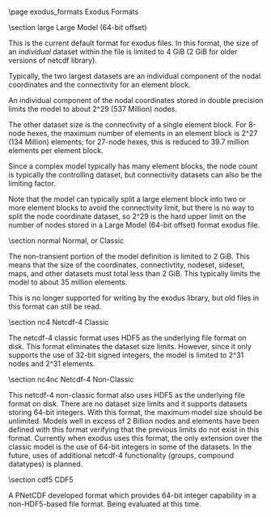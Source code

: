 \page exodus_formats Exodus Formats

\section large Large Model (64-bit offset)

This is the current default format for exodus files.  In this format,
the size of an *individual* dataset within the file is limited
to 4 GiB (2 GiB for older versions of netcdf library).

Typically, the two largest datasets are an individual component of the
nodal coordinates and the connectivity for an element block.

An individual component of the nodal coordinates stored in double
precision limits the model to about 2^29 (537 Million) nodes.

The other dataset size is the connectivity of a single element
block. For 8-node hexes, the maximum number of elements in an element
block is 2^27 (134 Million) elements; for 27-node hexes, this is
reduced to 39.7 million elements per element block.

Since a complex model typically has many element blocks, the
node count is typically the controlling dataset, but
connectivity datasets can also be the limiting factor.

Note that the model can typically split a large element block
into two or more element blocks to avoid the connectivity
limit, but there is no way to split the node coordinate
dataset, so 2^29 is the hard upper limit on the number of
nodes stored in a Large Model (64-bit offset) format exodus
file.

\section normal Normal, or Classic

The non-transient portion of the model definition is limited to 2 GiB.
This means that the size of the coordinates, connectivtity, nodeset,
sideset, maps, and other datasets must total less than 2 GiB.  This
typically limits the model to about 35 million elements.

This is no longer supported for writing by the exodus library, but old
files in this format can still be read.

\section nc4 Netcdf-4 Classic

The netcdf-4 classic format uses HDF5 as the underlying file format
on disk.  This format eliminates the dataset size limits.  However,
since it only supports the use of 32-bit signed integers, the model
is limited to 2^31 nodes and 2^31 elements.

\section nc4nc Netcdf-4 Non-Classic

This netcdf-4 non-classic format also uses HDF5 as the underlying
file format on disk.  There are no dataset size limits and it
supports datasets storing 64-bit integers.  With this format, the
maximum model size should be unlimited.  Models well in excess of 2
Billion nodes and elements have been defined with this format
verifying that the previous limits do not exist in this format.
Currently when exodus uses this format, the only extension over the
classic model is the use of 64-bit integers in some of the
datasets. In the future, uses of additional netcdf-4 functionality
(groups, compound datatypes) is planned.

\section cdf5 CDF5

A PNetCDF developed format which provides 64-bit integer capability
in a non-HDF5-based file format. Being evaluated at this time.
